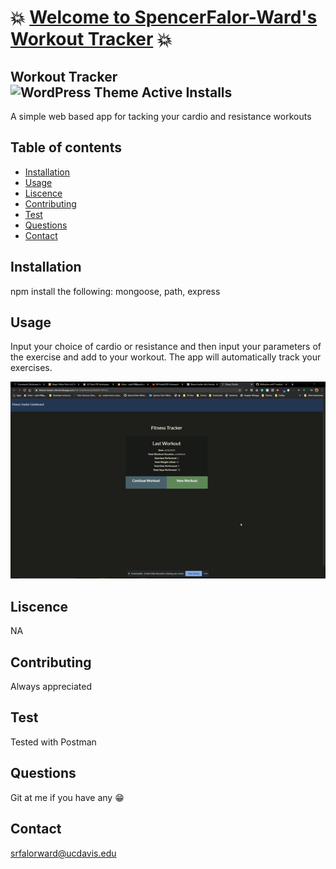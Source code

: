 # :boom: [Welcome to SpencerFalor-Ward's Workout Tracker](https://fitness-tracker-sfw.herokuapp.com/) :boom:

## Workout Tracker ![WordPress Theme Active Installs](https://img.shields.io/wordpress/theme/installs/twentysixteen)

A simple web based app for tacking your cardio and resistance workouts

## Table of contents

-   [Installation](#Installation)
-   [Usage](#Usage)
-   [Liscence](#Liscence)
-   [Contributing](#Contributing)
-   [Test](#Test)
-   [Questions](#Questions)
-   [Contact](#Contact)

## Installation

npm install the following: mongoose, path, express

## Usage

Input your choice of cardio or resistance and then input your parameters of the exercise and add to your workout. The app will automatically track your exercises.

![Workout tracker demo](./fitnessTracker.gif)

## Liscence

NA

## Contributing

Always appreciated

## Test

Tested with Postman

## Questions

Git at me if you have any :grin:

## Contact

srfalorward@ucdavis.edu

